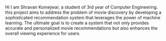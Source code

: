 Hi I am Shravan Komejwar, a student of 3rd year of Computer Engineering. this project aims to address the problem of movie discovery by developing a sophisticated recommendation system that leverages the power of machine learning. The ultimate goal is to create a system that not only provides accurate and personalized movie recommendations but also enhances the overall viewing experience for users.
